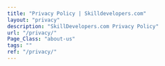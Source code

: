 ```yaml
---
title: "Privacy Policy | Skilldevelopers.com"
layout: "privacy"
description: "SkillDevelopers.com Privacy Policy"
url: "/privacy/"
Page_Class: "about-us"
tags: ""
ref: "/privacy/"
---
```

